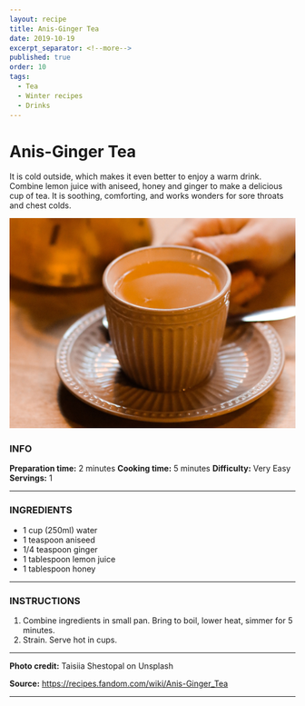 ```yaml
---
layout: recipe
title: Anis-Ginger Tea
date: 2019-10-19
excerpt_separator: <!--more-->
published: true
order: 10
tags:
  - Tea
  - Winter recipes
  - Drinks
---
```


# Anis-Ginger Tea

It is cold outside, which makes it even better to enjoy a warm drink. Combine lemon juice with aniseed, honey and ginger to make a delicious cup of tea. It is soothing, comforting, and works wonders for sore throats and chest colds.

<!--more-->

[![Tea](/_uploads/tea.jpg)](/_uploads/tea.jpg)


### INFO

**Preparation time:** 2 minutes
**Cooking time:** 5 minutes
**Difficulty:** Very Easy
**Servings:** 1

<hr>

### INGREDIENTS

- 1 cup (250ml) water
- 1 teaspoon aniseed
- 1/4 teaspoon ginger
- 1 tablespoon lemon juice
- 1 tablespoon honey

<hr>

### INSTRUCTIONS

1. Combine ingredients in small pan. Bring to boil, lower heat, simmer for 5 minutes.
2. Strain. Serve hot in cups.

<hr>

**Photo credit:** Taisiia Shestopal on Unsplash

**Source:** https://recipes.fandom.com/wiki/Anis-Ginger_Tea

<hr>
